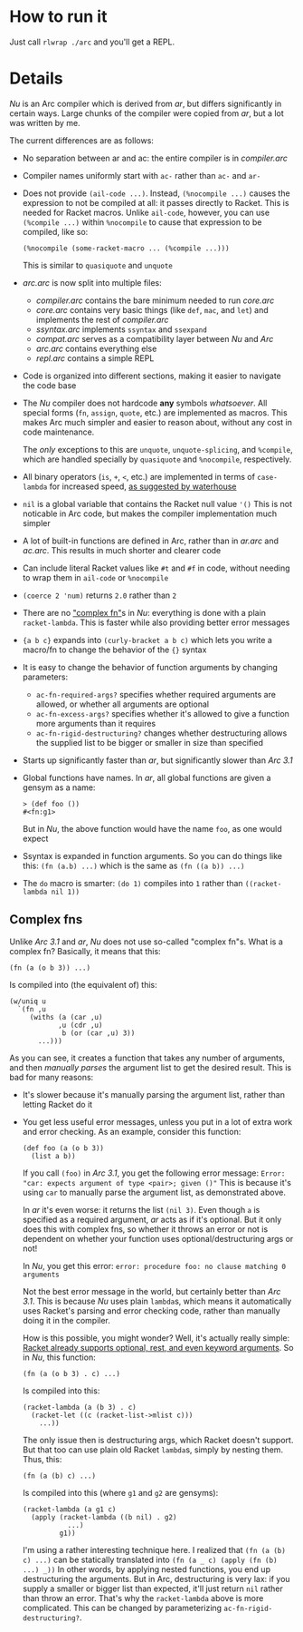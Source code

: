 How to run it
=============

Just call `rlwrap ./arc` and you'll get a REPL.


Details
=======

_Nu_ is an Arc compiler which is derived from _ar_, but differs significantly in certain ways. Large chunks of the compiler were copied from _ar_, but a lot was written by me.

The current differences are as follows:

*   No separation between ar and ac: the entire compiler is in _compiler.arc_

*   Compiler names uniformly start with `ac-` rather than `ac-` and `ar-`

*   Does not provide `(ail-code ...)`. Instead, `(%nocompile ...)` causes the expression to not be compiled at all: it passes directly to Racket. This is needed for Racket macros. Unlike `ail-code`, however, you can use `(%compile ...)` within `%nocompile` to cause that expression to be compiled, like so:

        (%nocompile (some-racket-macro ... (%compile ...)))

    This is similar to `quasiquote` and `unquote`

*   _arc.arc_ is now split into multiple files:

    *   _compiler.arc_ contains the bare minimum needed to run _core.arc_
    *   _core.arc_ contains very basic things (like `def`, `mac`, and `let`) and implements the rest of _compiler.arc_
    *   _ssyntax.arc_ implements `ssyntax` and `ssexpand`
    *   _compat.arc_ serves as a compatibility layer between _Nu_ and _Arc_
    *   _arc.arc_ contains everything else
    *   _repl.arc_ contains a simple REPL

*   Code is organized into different sections, making it easier to navigate the code base

*   The _Nu_ compiler does not hardcode **any** symbols _whatsoever_. All special forms (`fn`, `assign`, `quote`, etc.) are implemented as macros. This makes Arc much simpler and easier to reason about, without any cost in code maintenance.

    The *only* exceptions to this are `unquote`, `unquote-splicing`, and `%compile`, which are handled specially by `quasiquote` and `%nocompile`, respectively.

*   All binary operators (`is`, `+`, `<`, etc.) are implemented in terms of `case-lambda` for increased speed, [as suggested by waterhouse](https://sites.google.com/site/arclanguagewiki/arc-3_1/optimizations)

*   `nil` is a global variable that contains the Racket null value `'()` This is not noticable in Arc code, but makes the compiler implementation much simpler

*   A lot of built-in functions are defined in Arc, rather than in _ar.arc_ and _ac.arc_. This results in much shorter and clearer code

*   Can include literal Racket values like `#t` and `#f` in code, without needing to wrap them in `ail-code` or `%nocompile`

*   `(coerce 2 'num)` returns `2.0` rather than `2`

*   There are no ["complex fn"](#complexfn)s in _Nu_: everything is done with a plain `racket-lambda`. This is faster while also providing better error messages

*   `{a b c}` expands into `(curly-bracket a b c)` which lets you write a macro/fn to change the behavior of the `{}` syntax

*   It is easy to change the behavior of function arguments by changing parameters:

    *   `ac-fn-required-args?` specifies whether required arguments are allowed, or whether all arguments are optional
    *   `ac-fn-excess-args?` specifies whether it's allowed to give a function more arguments than it requires
    *   `ac-fn-rigid-destructuring?` changes whether destructuring allows the supplied list to be bigger or smaller in size than specified

*   Starts up significantly faster than _ar_, but significantly slower than _Arc 3.1_

*   Global functions have names. In _ar_, all global functions are given a gensym as a name:

        > (def foo ())
        #<fn:g1>

    But in _Nu_, the above function would have the name `foo`, as one would expect

*   Ssyntax is expanded in function arguments. So you can do things like this: `(fn (a.b) ...)` which is the same as `(fn ((a b)) ...)`

*   The `do` macro is smarter: `(do 1)` compiles into `1` rather than `((racket-lambda nil 1))`



<h2 id="complexfn">Complex fns</h2>

Unlike _Arc 3.1_ and _ar_, _Nu_ does not use so-called "complex fn"s. What is a complex fn? Basically, it means that this:

    (fn (a (o b 3)) ...)

Is compiled into (the equivalent of) this:

    (w/uniq u
      `(fn ,u
         (withs (a (car ,u)
                ,u (cdr ,u)
                 b (or (car ,u) 3))
           ...)))

As you can see, it creates a function that takes any number of arguments, and then *manually parses* the argument list to get the desired result. This is bad for many reasons:

*   It's slower because it's manually parsing the argument list, rather than letting Racket do it

*   You get less useful error messages, unless you put in a lot of extra work and error checking. As an example, consider this function:

        (def foo (a (o b 3))
          (list a b))

    If you call `(foo)` in _Arc 3.1_, you get the following error message: `Error: "car: expects argument of type <pair>; given ()"` This is because it's using `car` to manually parse the argument list, as demonstrated above.

    In _ar_ it's even worse: it returns the list `(nil 3)`. Even though `a` is specified as a required argument, _ar_ acts as if it's optional. But it only does this with complex fns, so whether it throws an error or not is dependent on whether your function uses optional/destructuring args or not!

    In _Nu_, you get this error: `error: procedure foo: no clause matching 0 arguments`

    Not the best error message in the world, but certainly better than _Arc 3.1_. This is because _Nu_ uses plain `lambda`s, which means it automatically uses Racket's parsing and error checking code, rather than manually doing it in the compiler.

    How is this possible, you might wonder? Well, it's actually really simple: [Racket already supports optional, rest, and even keyword arguments](http://docs.racket-lang.org/guide/lambda.html). So in _Nu_, this function:

        (fn (a (o b 3) . c) ...)

    Is compiled into this:

        (racket-lambda (a (b 3) . c)
          (racket-let ((c (racket-list->mlist c)))
            ...))

    The only issue then is destructuring args, which Racket doesn't support. But that too can use plain old Racket `lambda`s, simply by nesting them. Thus, this:

        (fn (a (b) c) ...)

    Is compiled into this (where `g1` and `g2` are gensyms):

        (racket-lambda (a g1 c)
          (apply (racket-lambda ((b nil) . g2)
                   ...)
                 g1))

    I'm using a rather interesting technique here. I realized that `(fn (a (b) c) ...)` can be statically translated into `(fn (a _ c) (apply (fn (b) ...) _))` In other words, by applying nested functions, you end up destructuring the arguments. But in Arc, destructuring is very lax: if you supply a smaller or bigger list than expected, it'll just return `nil` rather than throw an error. That's why the `racket-lambda` above is more complicated. This can be changed by parameterizing `ac-fn-rigid-destructuring?`.
